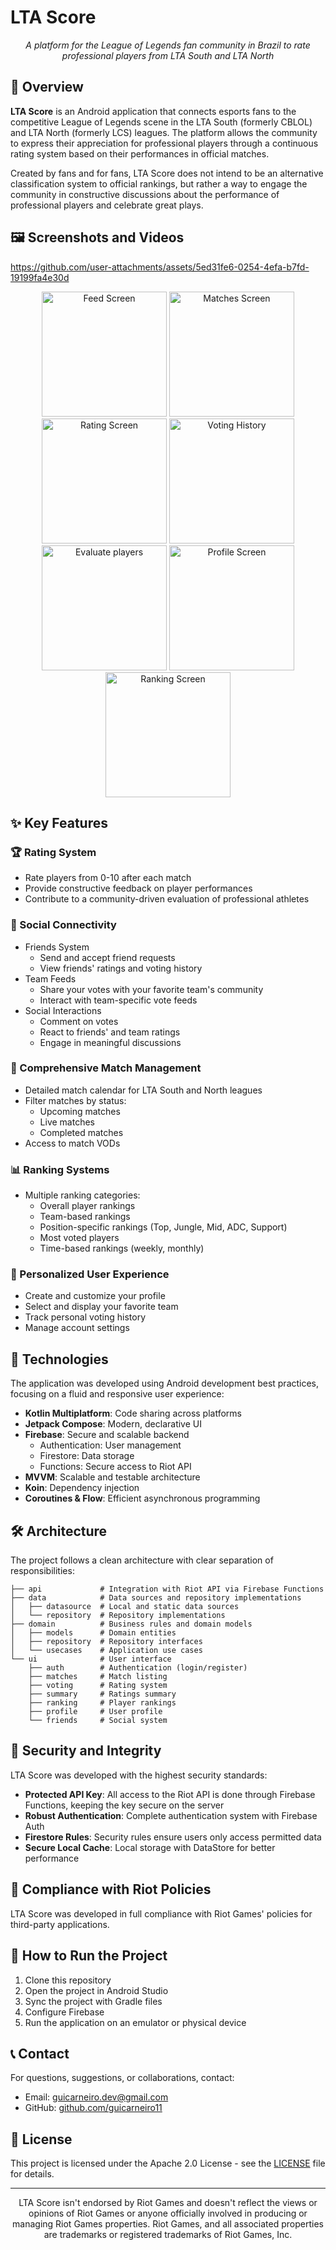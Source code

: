 # LTA Score

<div align="center">

*A platform for the League of Legends fan community in Brazil to rate professional players from LTA South and LTA North*
</div>

## 📌 Overview

**LTA Score** is an Android application that connects esports fans to the competitive League of Legends scene in the LTA South (formerly CBLOL) and LTA North (formerly LCS) leagues. The platform allows the community to express their appreciation for professional players through a continuous rating system based on their performances in official matches.

Created by fans and for fans, LTA Score does not intend to be an alternative classification system to official rankings, but rather a way to engage the community in constructive discussions about the performance of professional players and celebrate great plays.

## 🖼️ Screenshots and Videos

https://github.com/user-attachments/assets/5ed31fe6-0254-4efa-b7fd-19199fa4e30d

<div align="center">
<img src="https://i.imgur.com/6qNVClO.png" alt="Feed Screen" width="200"/>
<img src="https://i.imgur.com/OzLRTbn.png" alt="Matches Screen" width="200"/>
<img src="https://i.imgur.com/pED3Etb.png" alt="Rating Screen" width="200"/>
<img src="https://i.imgur.com/ZswdWWV.png" alt="Voting History" width="200"/>
<img src="https://i.imgur.com/AZiSZYf.png" alt="Evaluate players" width="200"/>
<img src="https://i.imgur.com/j9Q0PWA.png" alt="Profile Screen" width="200"/>
<img src="https://i.imgur.com/uFlyeFx.png" alt="Ranking Screen" width="200"/>
</div>

## ✨ Key Features

### 🏆 Rating System
- Rate players from 0-10 after each match
- Provide constructive feedback on player performances
- Contribute to a community-driven evaluation of professional athletes

### 🤝 Social Connectivity
- Friends System
  * Send and accept friend requests
  * View friends' ratings and voting history
- Team Feeds
  * Share your votes with your favorite team's community
  * Interact with team-specific vote feeds
- Social Interactions
  * Comment on votes
  * React to friends' and team ratings
  * Engage in meaningful discussions

### 📅 Comprehensive Match Management
- Detailed match calendar for LTA South and North leagues
- Filter matches by status:
  * Upcoming matches
  * Live matches
  * Completed matches
- Access to match VODs

### 📊 Ranking Systems
- Multiple ranking categories:
  * Overall player rankings
  * Team-based rankings
  * Position-specific rankings (Top, Jungle, Mid, ADC, Support)
  * Most voted players
  * Time-based rankings (weekly, monthly)

### 👤 Personalized User Experience
- Create and customize your profile
- Select and display your favorite team
- Track personal voting history
- Manage account settings

## 🔧 Technologies

The application was developed using Android development best practices, focusing on a fluid and responsive user experience:

- **Kotlin Multiplatform**: Code sharing across platforms
- **Jetpack Compose**: Modern, declarative UI
- **Firebase**: Secure and scalable backend
  - Authentication: User management
  - Firestore: Data storage
  - Functions: Secure access to Riot API
- **MVVM**: Scalable and testable architecture
- **Koin**: Dependency injection
- **Coroutines & Flow**: Efficient asynchronous programming

## 🛠️ Architecture

The project follows a clean architecture with clear separation of responsibilities:

```
├── api             # Integration with Riot API via Firebase Functions
├── data            # Data sources and repository implementations
│   ├── datasource  # Local and static data sources
│   └── repository  # Repository implementations
├── domain          # Business rules and domain models
│   ├── models      # Domain entities
│   ├── repository  # Repository interfaces
│   └── usecases    # Application use cases
└── ui              # User interface
    ├── auth        # Authentication (login/register)
    ├── matches     # Match listing
    ├── voting      # Rating system
    ├── summary     # Ratings summary
    ├── ranking     # Player rankings
    ├── profile     # User profile
    └── friends     # Social system
```

## 🔐 Security and Integrity

LTA Score was developed with the highest security standards:

- **Protected API Key**: All access to the Riot API is done through Firebase Functions, keeping the key secure on the server
- **Robust Authentication**: Complete authentication system with Firebase Auth
- **Firestore Rules**: Security rules ensure users only access permitted data
- **Secure Local Cache**: Local storage with DataStore for better performance

## 📝 Compliance with Riot Policies

LTA Score was developed in full compliance with Riot Games' policies for third-party applications.

## 🚀 How to Run the Project

1. Clone this repository
2. Open the project in Android Studio
3. Sync the project with Gradle files
4. Configure Firebase
5. Run the application on an emulator or physical device

## 📞 Contact

For questions, suggestions, or collaborations, contact:

- Email: guicarneiro.dev@gmail.com
- GitHub: [github.com/guicarneiro11](https://github.com/guicarneiro11)

## 📜 License

This project is licensed under the Apache 2.0 License - see the [LICENSE](LICENSE) file for details.

---

<div align="center">
<p>LTA Score isn't endorsed by Riot Games and doesn't reflect the views or opinions of Riot Games or anyone officially involved in producing or managing Riot Games properties. Riot Games, and all associated properties are trademarks or registered trademarks of Riot Games, Inc.</p>
</div>
